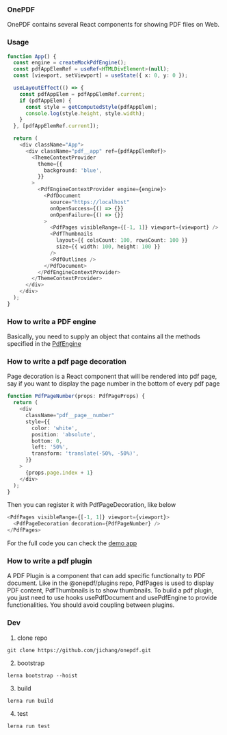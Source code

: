 ### OnePDF

OnePDF contains several React components for showing PDF files on Web.

### Usage

```typescript
function App() {
  const engine = createMockPdfEngine();
  const pdfAppElemRef = useRef<HTMLDivElement>(null);
  const [viewport, setViewport] = useState({ x: 0, y: 0 });

  useLayoutEffect(() => {
    const pdfAppElem = pdfAppElemRef.current;
    if (pdfAppElem) {
      const style = getComputedStyle(pdfAppElem);
      console.log(style.height, style.width);
    }
  }, [pdfAppElemRef.current]);

  return (
    <div className="App">
      <div className="pdf__app" ref={pdfAppElemRef}>
        <ThemeContextProvider
          theme={{
            background: 'blue',
          }}
        >
          <PdfEngineContextProvider engine={engine}>
            <PdfDocument
              source="https://localhost"
              onOpenSuccess={() => {}}
              onOpenFailure={() => {}}
            >
              <PdfPages visibleRange={[-1, 1]} viewport={viewport} />
              <PdfThumbnails
                layout={{ colsCount: 100, rowsCount: 100 }}
                size={{ width: 100, height: 100 }}
              />
              <PdfOutlines />
            </PdfDocument>
          </PdfEngineContextProvider>
        </ThemeContextProvider>
      </div>
    </div>
  );
}
```

### How to write a PDF engine

Basically, you need to supply an object that contains all the methods specified in the [PdfEngine](./packages/models/src/index.ts)

### How to write a pdf page decoration

Page decoration is a React component that will be rendered into pdf page, say if you want to display the page number in the bottom of every pdf page

```typescript
function PdfPageNumber(props: PdfPageProps) {
  return (
    <div
      className="pdf__page__number"
      style={{
        color: 'white',
        position: 'absolute',
        bottom: 0,
        left: '50%',
        transform: 'translate(-50%, -50%)',
      }}
    >
      {props.page.index + 1}
    </div>
  );
}
```

Then you can register it with PdfPageDecoration, like below

```typescript
<PdfPages visibleRange={[-1, 1]} viewport={viewport}>
  <PdfPageDecoration decoration={PdfPageNumber} />
</PdfPages>
```

For the full code you can check the [demo app](./packages/plugins/demo/main.tsx)

### How to write a pdf plugin

A PDF Plugin is a component that can add specific functionalty to PDF document. Like in the @onepdf/plugins repo, PdfPages is used to display PDF content, PdfThumbnails is to show thumbnails. To build a pdf plugin, you just need to use hooks usePdfDocument and usePdfEngine to provide functionalities. You should avoid coupling between plugins.

### Dev

1. clone repo

```
git clone https://github.com/jichang/onepdf.git
```

2. bootstrap

```
lerna bootstrap --hoist
```

3. build

```
lerna run build
```

4. test

```
lerna run test
```
